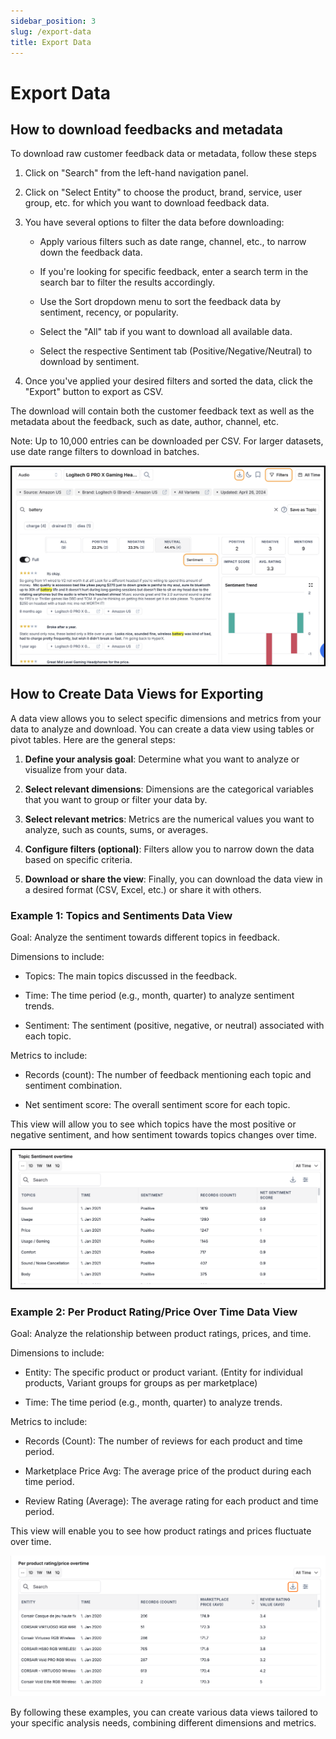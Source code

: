 ```yaml
---
sidebar_position: 3
slug: /export-data
title: Export Data
---
```

# **Export Data**
## **How to download feedbacks and metadata**

To download raw customer feedback data or metadata, follow these steps

1. Click on "Search" from the left-hand navigation panel.

2. Click on "Select Entity" to choose the product, brand, service, user group, etc. for which you want to download feedback data.

3. You have several options to filter the data before downloading:

   - Apply various filters such as date range, channel, etc., to narrow down the feedback data.

   - If you're looking for specific feedback, enter a search term in the search bar to filter the results accordingly.

   - Use the Sort dropdown menu to sort the feedback data by sentiment, recency, or popularity.

   - Select the "All" tab if you want to download all available data.

   - Select the respective Sentiment tab (Positive/Negative/Neutral) to download by sentiment.

4. Once you've applied your desired filters and sorted the data, click the "Export" button to export as CSV.

The download will contain both the customer feedback text as well as the metadata about the feedback, such as date, author, channel, etc.

Note: Up to 10,000 entries can be downloaded per CSV. For larger datasets, use date range filters to download in batches.

![download-feedback](/img/help/guides/export-data/search.png)

## **How to Create Data Views for Exporting** 

A data view allows you to select specific dimensions and metrics from your data to analyze and download. You can create a data view using tables or pivot tables. Here are the general steps:

1. **Define your analysis goal**: Determine what you want to analyze or visualize from your data.

2. **Select relevant dimensions**: Dimensions are the categorical variables that you want to group or filter your data by.

3. **Select relevant metrics**: Metrics are the numerical values you want to analyze, such as counts, sums, or averages.

4. **Configure filters (optional)**: Filters allow you to narrow down the data based on specific criteria.

5. **Download or share the view**: Finally, you can download the data view in a desired format (CSV, Excel, etc.) or share it with others.


### **Example 1: Topics and Sentiments Data View**

Goal: Analyze the sentiment towards different topics in feedback.

Dimensions to include:

- Topics: The main topics discussed in the feedback.

- Time: The time period (e.g., month, quarter) to analyze sentiment trends.

- Sentiment: The sentiment (positive, negative, or neutral) associated with each topic.

Metrics to include:

- Records (count): The number of feedback mentioning each topic and sentiment combination.

- Net sentiment score: The overall sentiment score for each topic.

This view will allow you to see which topics have the most positive or negative sentiment, and how sentiment towards topics changes over time.

![topic-sentiment](/img/help/guides/export-data/topics-sentiment.png)

### **Example 2: Per Product Rating/Price Over Time Data View**

Goal: Analyze the relationship between product ratings, prices, and time.

Dimensions to include:

- Entity: The specific product or product variant. (Entity for individual products, Variant groups for groups as per marketplace)

- Time: The time period (e.g., month, quarter) to analyze trends.

Metrics to include:

- Records (Count): The number of reviews for each product and time period.

- Marketplace Price Avg: The average price of the product during each time period.

- Review Rating (Average): The average rating for each product and time period.

This view will enable you to see how product ratings and prices fluctuate over time.

![rating-price](/img/help/guides/export-data/rating-price.png)

By following these examples, you can create various data views tailored to your specific analysis needs, combining different dimensions and metrics. 

